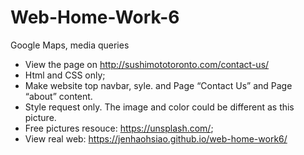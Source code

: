 # Web-Home-Work-6
Google Maps, media queries

+ View the page on http://sushimototoronto.com/contact-us/
+ Html and CSS only;
+ Make website top navbar, syle. and Page “Contact Us” and Page “about” content.
+ Style request only. The image and color could be different as this picture.
+ Free pictures resouce: https://unsplash.com/;
+ View real web: https://jenhaohsiao.github.io/web-home-work6/

